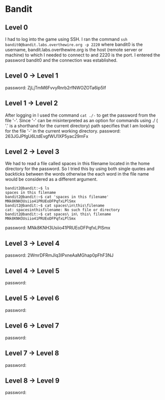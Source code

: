 # Bandit
## Level 0
I had to log into the game using SSH. I ran the command `ssh bandit0@bandit.labs.overthewire.org -p 2220` where bandit0 is the username, bandit.labs.overthewire.org is the host (remote server or machine) to which I needed to connect to and 2220 is the port. I entered the password bandit0 and the connection was established.
## Level 0 → Level 1
password: ZjLjTmM6FvvyRnrb2rfNWOZOTa6ip5If
## Level 1 → Level 2
After logging in I used the command `cat ./-` to get the password from the file '-'. Since '-' can be misinterpreted as an option for commands using ./ ( '.' is a shorthand for the current directory) path specifies that I am looking for the file '-' in the current working directory.
password: 263JGJPfgU6LtdEvgfWU1XP5yac29mFx
## Level 2 → Level 3
We had to read a file called spaces in this filename located in the home directory for the password. So I tried this by using both single quotes and backticks between the words otherwise the each word in the file name would be considered as a different argument. 
```
bandit2@bandit:~$ ls
spaces in this filename
bandit2@bandit:~$ cat 'spaces in this filename'
MNk8KNH3Usiio41PRUEoDFPqfxLPlSmx
bandit2@bandit:~$ cat spaces\in\this\filename
cat: spacesinthisfilename: No such file or directory
bandit2@bandit:~$ cat spaces\ in\ this\ filename
MNk8KNH3Usiio41PRUEoDFPqfxLPlSmx
```
password: MNk8KNH3Usiio41PRUEoDFPqfxLPlSmx
## Level 3 → Level 4
password: 2WmrDFRmJIq3IPxneAaMGhap0pFhF3NJ
## Level 4 → Level 5
password:
## Level 5 → Level 6
password:
## Level 6 → Level 7
password:
## Level 7 → Level 8
password:
## Level 8 → Level 9
password:
